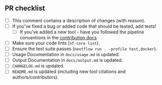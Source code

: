 <!--
# RHReynolds/mkfastq pull request

Many thanks for contributing to RHReynolds/mkfastq!

Please fill in the appropriate checklist below (delete whatever is not relevant).
These are the most common things requested on pull requests (PRs).

Remember that PRs should be made against the dev branch, unless you're preparing a pipeline release.

Learn more about contributing: [CONTRIBUTING.md](https://github.com/RHReynolds/mkfastq/tree/master/.github/CONTRIBUTING.md)
-->
<!-- markdownlint-disable ul-indent -->

## PR checklist

-   [ ] This comment contains a description of changes (with reason).
-   [ ] If you've fixed a bug or added code that should be tested, add tests!
    -   [ ] If you've added a new tool - have you followed the pipeline conventions in the [contribution docs](https://github.com/RHReynolds/mkfastq/tree/master/.github/CONTRIBUTING.md)
-   [ ] Make sure your code lints (`nf-core lint`).
-   [ ] Ensure the test suite passes (`nextflow run . -profile test,docker`).
-   [ ] Usage Documentation in `docs/usage.md` is updated.
-   [ ] Output Documentation in `docs/output.md` is updated.
-   [ ] `CHANGELOG.md` is updated.
-   [ ] `README.md` is updated (including new tool citations and authors/contributors).
